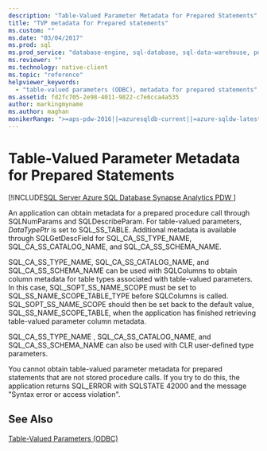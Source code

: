 ```yaml
---
description: "Table-Valued Parameter Metadata for Prepared Statements"
title: "TVP metadata for Prepared statements"
ms.custom: ""
ms.date: "03/04/2017"
ms.prod: sql
ms.prod_service: "database-engine, sql-database, sql-data-warehouse, pdw"
ms.reviewer: ""
ms.technology: native-client
ms.topic: "reference"
helpviewer_keywords: 
  - "table-valued parameters (ODBC), metadata for prepared statements"
ms.assetid: fd2fc705-2e98-4011-9822-c7e6cca4a535
author: markingmyname
ms.author: maghan
monikerRange: ">=aps-pdw-2016||=azuresqldb-current||=azure-sqldw-latest||>=sql-server-2016||>=sql-server-linux-2017||=azuresqldb-mi-current"
---
```

# Table-Valued Parameter Metadata for Prepared Statements
[!INCLUDE[SQL Server Azure SQL Database Synapse Analytics PDW ](../../includes/applies-to-version/sql-asdb-asdbmi-asa-pdw.md)]

  An application can obtain metadata for a prepared procedure call through SQLNumParams and SQLDescribeParam. For table-valued parameters, *DataTypePtr* is set to SQL_SS_TABLE. Additional metadata is available through SQLGetDescField for SQL_CA_SS_TYPE_NAME, SQL_CA_SS_CATALOG_NAME, and SQL_CA_SS_SCHEMA_NAME.  
  
 SQL_CA_SS_TYPE_NAME, SQL_CA_SS_CATALOG_NAME, and SQL_CA_SS_SCHEMA_NAME can be used with SQLColumns to obtain column metadata for table types associated with table-valued parameters. In this case, SQL_SOPT_SS_NAME_SCOPE must be set to SQL_SS_NAME_SCOPE_TABLE_TYPE before SQLColumns is called. SQL_SOPT_SS_NAME_SCOPE should then be set back to the default value, SQL_SS_NAME_SCOPE_TABLE, when the application has finished retrieving table-valued parameter column metadata.  
  
 SQL_CA_SS_TYPE_NAME , SQL_CA_SS_CATALOG_NAME, and SQL_CA_SS_SCHEMA_NAME can also be used with CLR user-defined type parameters.  
  
 You cannot obtain table-valued parameter metadata for prepared statements that are not stored procedure calls. If you try to do this, the application returns SQL_ERROR with SQLSTATE 42000 and the message "Syntax error or access violation".  
  
## See Also  
 [Table-Valued Parameters &#40;ODBC&#41;](../../relational-databases/native-client-odbc-table-valued-parameters/table-valued-parameters-odbc.md)  
  
  
